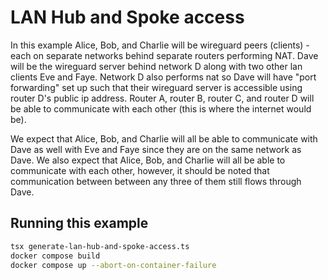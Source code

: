 # LAN Hub and Spoke access

In this example Alice, Bob, and Charlie will be wireguard peers (clients) - each on separate networks behind separate routers performing NAT. Dave will be the wireguard server behind network D along with two other lan clients Eve and Faye. Network D also performs nat so Dave will have "port forwarding" set up such that their wireguard server is accessible using router D's public ip address. Router A, router B, router C, and router D will be able to communicate with each other (this is where the internet would be).

We expect that Alice, Bob, and Charlie will all be able to communicate with Dave as well with Eve and Faye since they are on the same network as Dave. We also expect that Alice, Bob, and Charlie will all be able to communicate with each other, however, it should be noted that communication between between any three of them still flows through Dave.

## Running this example

```sh
tsx generate-lan-hub-and-spoke-access.ts
docker compose build
docker compose up --abort-on-container-failure
```
